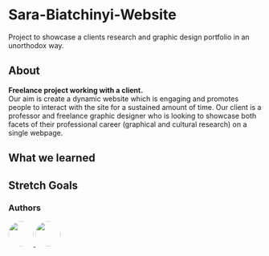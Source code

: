# Sara-Biatchinyi-Website
Project to showcase a clients research and graphic design portfolio in an unorthodox way.

## About
**Freelance project working with a client.** <br/>
Our aim is create a dynamic website which is engaging and promotes people to interact with the site for a sustained amount of time. Our client is a professor and freelance graphic designer who is looking to showcase both facets of their professional career (graphical and cultural research) on a single webpage.

## What we learned

## Stretch Goals

### Authors

<a href = 'https://github.com/tt01924'>
    <img src = 'https://avatars.githubusercontent.com/u/150555214?v=4' style="border-radius: 50%; width: 50px;">
</a>

<a href = 'https://github.com/sulphite'>
    <img src = 'https://avatars.githubusercontent.com/u/49396588?v=4' style="border-radius: 50%; width: 50px;">
</a>
